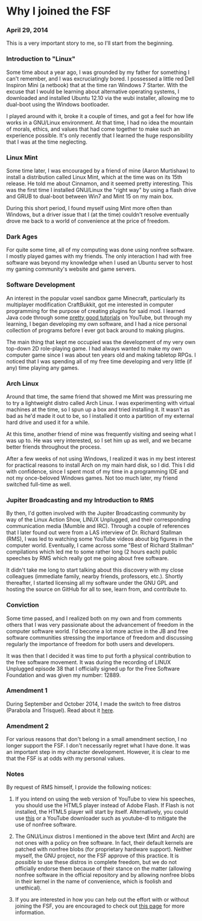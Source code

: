 <title>Why I joined the FSF - Dave's World</title>

Why I joined the FSF
====================

### April 29, 2014

This is a very important story to me, so I'll start from the beginning.

### Introduction to "Linux"

Some time about a year ago, I was grounded by my father for something I can't
remember, and I was excruciatingly bored. I possessed a little red Dell
Inspiron Mini (a netbook) that at the time ran Windows 7 Starter. With the
excuse that I would be learning about alternative operating systems, I
downloaded and installed Ubuntu 12.10 via the wubi installer, allowing me to
dual-boot using the Windows bootloader.

I played around with it, broke it a couple of times, and got a feel for how life
works in a GNU/Linux environment. At that time, I had no idea the mountain of
morals, ethics, and values that had come together to make such an experience
possible. It's only recently that I learned the huge responsibility that I was
at the time neglecting.

### Linux Mint

Some time later, I was encouraged by a friend of mine (Aaron Murtishaw) to
install a distribution called Linux Mint, which at the time was on its 15th
release. He told me about Cinnamon, and it seemed pretty interesting. This was
the first time I installed GNU/Linux the "right way" by using a flash drive and
GRUB to dual-boot between Win7 and Mint 15 on my main box.

During this short period, I found myself using Mint more often than Windows, but
a driver issue that I (at the time) couldn't resolve eventually drove me back to
a world of convenience at the price of freedom.

### Dark Ages

For quite some time, all of my computing was done using nonfree software. I
mostly played games with my friends. The only interaction I had with free
software was beyond my knowledge when I used an Ubuntu server to host my gaming
community's website and game servers.

### Software Development

An interest in the popular voxel sandbox game Minecraft, particularly its
multiplayer modification CraftBukkit, got me interested in computer programming
for the purpose of creating plugins for said mod. I learned Java code through
some [pretty good tutorials](http://thenewboston.org/list.php?cat=31) on
YouTube, but through my learning, I began developing my own software, and I had
a nice personal collection of programs before I ever got back around to making
plugins.

The main thing that kept me occupied was the development of my very own top-down
2D role-playing game. I had always wanted to make my own computer game since I
was about ten years old and making tabletop RPGs. I noticed that I was spending
all of my free time developing and very little (if any) time playing any games.

### Arch Linux

Around that time, the same friend that showed me Mint was pressuring me to try
a lightweight distro called Arch Linux. I was experimenting with virtual 
machines at the time, so I spun up a box and tried installing it. It wasn't as
bad as he'd made it out to be, so I installed it onto a partition of my external
hard drive and used it for a while.

At this time, another friend of mine was frequently visiting and seeing what I 
was up to. He was very interested, so I set him up as well, and we became better
friends throughout the process.

After a few weeks of not using Windows, I realized it was in my best interest
for practical reasons to install Arch on my main hard disk, so I did. This I did
with confidence, since I spent most of my time in a programming IDE and not my
once-beloved Windows games. Not too much later, my friend switched full-time as
well.

### Jupiter Broadcasting and my Introduction to RMS

By then, I'd gotten involved with the Jupiter Broadcasting community by way of
the Linux Action Show, LINUX Unplugged, and their corresponding communication
media (Mumble and IRC). Through a couple of references that I later found out
were from a LAS interview of Dr. Richard Stallman (RMS), I was led to watching
some YouTube videos about big figures in the computer world. Eventually, I came
across some "Best of Richard Stallman" compilations which led me to some rather
long (2 hours each) public speeches by RMS which really got me going about free
software.

It didn't take me long to start talking about this discovery with my close
colleagues (immediate family, nearby friends, professors, etc.). Shortly
thereafter, I started licensing all my software under the GNU GPL and hosting
the source on GitHub for all to see, learn from, and contribute to.

### Conviction

Some time passed, and I realized both on my own and from comments others that I
was very passionate about the advancement of freedom in the computer software
world. I'd become a lot more active in the JB and free software communities
stressing the importance of freedom and discussing regularly the importance of
freedom for both users and developers.

It was then that I decided it was time to put forth a physical contribution
to the free software movement. It was during the recording of LINUX Unplugged
episode 38 that I officially signed up for the Free Software Foundation and was
given my number: 12889.

### Amendment 1

During September and October 2014, I made the switch to free distros (Parabola 
and Trisquel). Read about it [here](/articles/free-distros.html).

### Amendment 2

For various reasons that don't belong in a small amendment section, I no longer
support the FSF. I don't necessarily regret what I have done. It was an
important step in my character development. However, it is clear to me that the
FSF is at odds with my personal values.

### Notes

By request of RMS himself, I provide the following notices:

1. If you intend on using the web version of YouTube to view his speeches, you
should use the HTML5 player instead of Adobe Flash. If Flash is not installed,
the HTML5 player will start by itself. Alternatively, you could use 
[this](http://audio-video.gnu.org) or a YouTube downloader such as youtube-dl to
mitigate the use of nonfree software.

2. The GNU/Linux distros I mentioned in the above text (Mint and Arch) are not
ones with a policy on free software. In fact, their default kernels are patched
with nonfree blobs (for proprietary hardware support). Neither myself, the GNU
project, nor the FSF approve of this practice. It is _possible_ to use these
distros in complete freedom, but we do not officially endorse them because of
their stance on the matter (allowing nonfree software in the official repository
and by allowing nonfree blobs in their kernel in the name of convenience, which
is foolish and unethical).

3. If you are interested in how you can help out the effort with or without
joining the FSF, you are encouraged to check out 
[this page](http://gnu.org/help) for more information.

